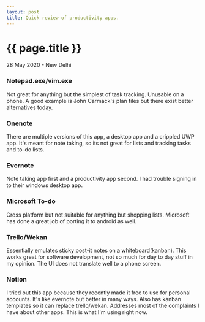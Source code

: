 ```yaml
---
layout: post
title: Quick review of productivity apps.
---
```


{{ page.title }}
================

<p class="meta">28 May 2020 - New Delhi</p>

### Notepad.exe/vim.exe
Not great for anything but the simplest of task tracking.
Unusable on a phone. A good example is John Carmack's plan files but there exist better alternatives today.

### Onenote
There are multiple versions of this app, a desktop app and a crippled UWP app. It's meant for note taking, so its not great for lists and tracking tasks and to-do lists.

### Evernote
Note taking app first and a productivity app second.
I had trouble signing in to their windows desktop app.

### Microsoft To-do
Cross platform but not suitable for anything but shopping lists.
Microsoft has done a great job of porting it to android as well.

### Trello/Wekan
Essentially emulates sticky post-it notes on a whiteboard(kanban).
This works great for software development, not so much for day to day stuff in my opinion. The UI does not translate well to a phone screen.

### Notion
I tried out this app because they recently made it free to use for personal accounts. It's like evernote but better in many ways. Also has kanban templates
so it can replace trello/wekan. Addresses most of the complaints I have about other apps. This is what I'm using right now.